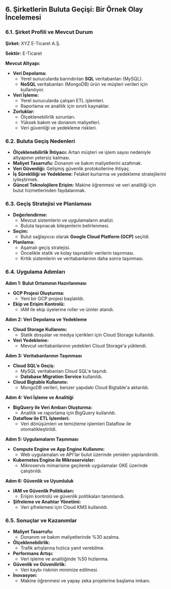 ## **6. Şirketlerin Buluta Geçişi: Bir Örnek Olay İncelemesi**

### **6.1. Şirket Profili ve Mevcut Durum**

**Şirket:** XYZ E-Ticaret A.Ş.

**Sektör:** E-Ticaret

**Mevcut Altyapı:**

- **Veri Depolama:**
    - Yerel sunucularda barındırılan **SQL** veritabanları (MySQL).
    - **NoSQL** veritabanları (MongoDB) ürün ve müşteri verileri için kullanılıyor.
- **Veri İşleme:**
    - Yerel sunucularda çalışan ETL işlemleri.
    - Raporlama ve analitik için sınırlı kaynaklar.
- **Zorluklar:**
    - Ölçeklenebilirlik sorunları.
    - Yüksek bakım ve donanım maliyetleri.
    - Veri güvenliği ve yedekleme riskleri.

### **6.2. Buluta Geçiş Nedenleri**

- **Ölçeklenebilirlik İhtiyacı:** Artan müşteri ve işlem sayısı nedeniyle altyapının yetersiz kalması.
- **Maliyet Tasarrufu:** Donanım ve bakım maliyetlerini azaltmak.
- **Veri Güvenliği:** Gelişmiş güvenlik protokollerine ihtiyaç.
- **İş Sürekliliği ve Yedekleme:** Felaket kurtarma ve yedekleme stratejilerini iyileştirmek.
- **Güncel Teknolojilere Erişim:** Makine öğrenmesi ve veri analitiği için bulut hizmetlerinden faydalanmak.

### **6.3. Geçiş Stratejisi ve Planlaması**

- **Değerlendirme:**
    - Mevcut sistemlerin ve uygulamaların analizi.
    - Buluta taşınacak bileşenlerin belirlenmesi.
- **Seçim:**
    - Bulut sağlayıcısı olarak **Google Cloud Platform (GCP)** seçildi.
- **Planlama:**
    - Aşamalı geçiş stratejisi.
    - Öncelikle statik ve kolay taşınabilir verilerin taşınması.
    - Kritik sistemlerin ve veritabanlarının daha sonra taşınması.

### **6.4. Uygulama Adımları**

**Adım 1: Bulut Ortamının Hazırlanması**

- **GCP Projesi Oluşturma:**
    - Yeni bir GCP projesi başlatıldı.
- **Ekip ve Erişim Kontrolü:**
    - IAM ile ekip üyelerine roller ve izinler atandı.

**Adım 2: Veri Depolama ve Yedekleme**

- **Cloud Storage Kullanımı:**
    - Statik dosyalar ve medya içerikleri için Cloud Storage kullanıldı.
- **Veri Yedekleme:**
    - Mevcut veritabanlarının yedekleri Cloud Storage'a yüklendi.

**Adım 3: Veritabanlarının Taşınması**

- **Cloud SQL'e Geçiş:**
    - MySQL veritabanları Cloud SQL'e taşındı.
    - **Database Migration Service** kullanıldı.
- **Cloud Bigtable Kullanımı:**
    - MongoDB verileri, benzer yapıdaki Cloud Bigtable'a aktarıldı.

**Adım 4: Veri İşleme ve Analitiği**

- **BigQuery ile Veri Ambarı Oluşturma:**
    - Analitik ve raporlama için BigQuery kullanıldı.
- **Dataflow ile ETL İşlemleri:**
    - Veri dönüşümleri ve temizleme işlemleri Dataflow ile otomatikleştirildi.

**Adım 5: Uygulamaların Taşınması**

- **Compute Engine ve App Engine Kullanımı:**
    - Web uygulamaları ve API'lar bulut üzerinde yeniden yapılandırıldı.
- **Kubernetes Engine ile Mikroservisler:**
    - Mikroservis mimarisine geçilerek uygulamalar GKE üzerinde çalıştırıldı.

**Adım 6: Güvenlik ve Uyumluluk**

- **IAM ve Güvenlik Politikaları:**
    - Erişim kontrolü ve güvenlik politikaları tanımlandı.
- **Şifreleme ve Anahtar Yönetimi:**
    - Veri şifrelemesi için Cloud KMS kullanıldı.

### **6.5. Sonuçlar ve Kazanımlar**

- **Maliyet Tasarrufu:**
    - Donanım ve bakım maliyetlerinde %30 azalma.
- **Ölçeklenebilirlik:**
    - Trafik artışlarına hızlıca yanıt verebilme.
- **Performans Artışı:**
    - Veri işleme ve analitiğinde %50 hızlanma.
- **Güvenlik ve Güvenilirlik:**
    - Veri kaybı riskinin minimize edilmesi.
- **İnovasyon:**
    - Makine öğrenmesi ve yapay zeka projelerine başlama imkanı.